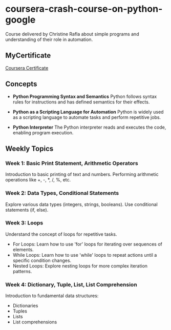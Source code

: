 # coursera-crash-course-on-python-google

Course delivered by Christine Rafla about simple programs and understanding of their role in automation.

## MyCertificate
[Coursera Certificate](https://www.coursera.org/account/accomplishments/verify/TSRGQ2NBBMEN)

## Concepts

- **Python Programming Syntax and Semantics**
  Python follows syntax rules for instructions and has defined semantics for their effects.

- **Python as a Scripting Language for Automation**
  Python is widely used as a scripting language to automate tasks and perform repetitive jobs.

- **Python Interpreter**
  The Python interpreter reads and executes the code, enabling program execution.

## Weekly Topics

### Week 1: Basic Print Statement, Arithmetic Operators
Introduction to basic printing of text and numbers.
Performing arithmetic operations like +, -, *, /, %, etc.

### Week 2: Data Types, Conditional Statements
Explore various data types (integers, strings, booleans).
Use conditional statements (if, else).

### Week 3: Loops
Understand the concept of loops for repetitive tasks.

- For Loops: Learn how to use 'for' loops for iterating over sequences of elements.
- While Loops: Learn how to use 'while' loops to repeat actions until a specific condition changes.
- Nested Loops: Explore nesting loops for more complex iteration patterns.

### Week 4: Dictionary, Tuple, List, List Comprehension
Introduction to fundamental data structures:

- Dictionaries
- Tuples
- Lists
- List comprehensions
